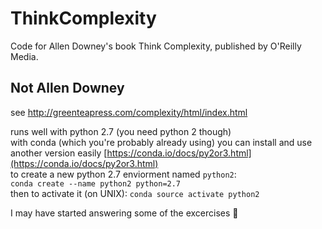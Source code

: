 ThinkComplexity
===============

Code for Allen Downey's book Think Complexity, published by O'Reilly Media.


## Not Allen Downey

see http://greenteapress.com/complexity/html/index.html 

runs well with python 2.7  (you need python 2 though)  
with conda (which you're probably already using) you can install and use another version easily [https://conda.io/docs/py2or3.html](https://conda.io/docs/py2or3.html)  
to create a new python 2.7 enviorment named `python2`:  
`conda create --name python2 python=2.7`   
then to activate it (on UNIX): `conda source activate python2`


I may have started answering some of the excercises :hankey: